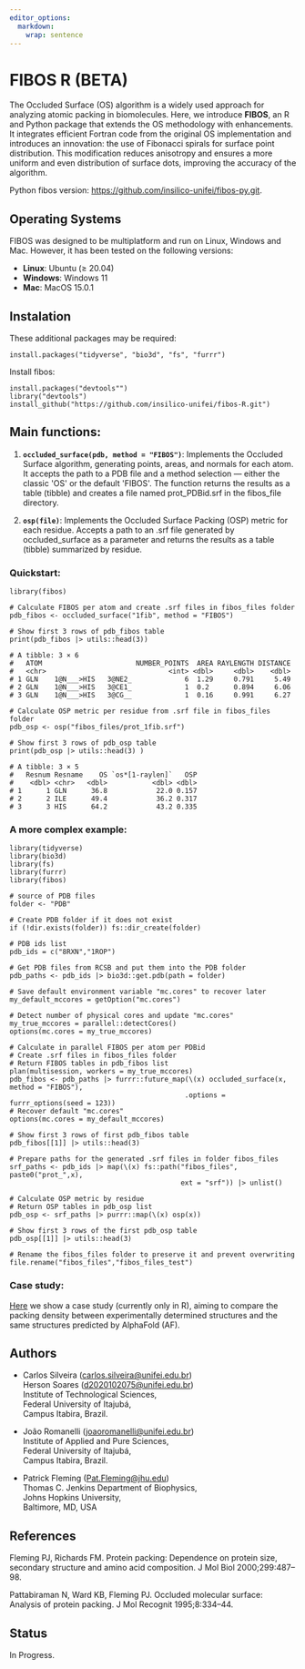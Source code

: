 ```yaml
---
editor_options: 
  markdown: 
    wrap: sentence
---
```


# FIBOS R (BETA)

The Occluded Surface (OS) algorithm is a widely used approach for analyzing atomic packing in biomolecules. 
Here, we introduce **FIBOS**, an R and Python package that extends the OS methodology with enhancements. 
It integrates efficient Fortran code from the original OS implementation and introduces an innovation: 
the use of Fibonacci spirals for surface point distribution. This modification reduces anisotropy and 
ensures a more uniform and even distribution of surface dots, improving the accuracy
of the algorithm.

Python fibos version: https://github.com/insilico-unifei/fibos-py.git.

## Operating Systems

FIBOS was designed to be multiplatform and run on Linux, Windows and Mac.
However, it has been tested on the following versions:

- **Linux**: Ubuntu ($\geq$ 20.04)
- **Windows**: Windows 11
- **Mac**: MacOS 15.0.1


## Instalation

These additional packages may be required:

```         
install.packages("tidyverse", "bio3d", "fs", "furrr")
```

Install fibos:

```         
install.packages("devtools"")
library("devtools")
install_github("https://github.com/insilico-unifei/fibos-R.git") 
```

## Main functions:

1.  **`occluded_surface(pdb, method = "FIBOS")`**: Implements the Occluded Surface 
algorithm, generating points, areas, and normals for each atom. It accepts the path 
to a PDB file and a method selection — either the classic 'OS' or the default 'FIBOS'. 
The function returns the results as a table (tibble) and creates a file named 
prot_PDBid.srf in the fibos_file directory.

1.  **`osp(file)`**: Implements the Occluded Surface Packing (OSP) metric for 
each residue. Accepts a path to an .srf file generated by occluded_surface as a 
parameter and returns the results as a table (tibble) summarized by residue. 

### Quickstart:

```  
library(fibos)

# Calculate FIBOS per atom and create .srf files in fibos_files folder
pdb_fibos <- occluded_surface("1fib", method = "FIBOS")

# Show first 3 rows of pdb_fibos table
print(pdb_fibos |> utils::head(3))

# A tibble: 3 × 6
#   ATOM                       NUMBER_POINTS  AREA RAYLENGTH DISTANCE
#   <chr>                              <int> <dbl>     <dbl>    <dbl>
# 1 GLN    1@N___>HIS   3@NE2_             6  1.29     0.791     5.49
# 2 GLN    1@N___>HIS   3@CE1_             1  0.2      0.894     6.06
# 3 GLN    1@N___>HIS   3@CG__             1  0.16     0.991     6.27

# Calculate OSP metric per residue from .srf file in fibos_files folder
pdb_osp <- osp("fibos_files/prot_1fib.srf")

# Show first 3 rows of pdb_osp table
print(pdb_osp |> utils::head(3) )

# A tibble: 3 × 5
#   Resnum Resname    OS `os*[1-raylen]`   OSP
#    <dbl> <chr>   <dbl>           <dbl> <dbl>
# 1      1 GLN      36.8            22.0 0.157
# 2      2 ILE      49.4            36.2 0.317
# 3      3 HIS      64.2            43.2 0.335
``` 

### A more complex example:

```         
library(tidyverse)
library(bio3d)
library(fs)
library(furrr)
library(fibos)

# source of PDB files
folder <- "PDB"

# Create PDB folder if it does not exist
if (!dir.exists(folder)) fs::dir_create(folder)

# PDB ids list
pdb_ids = c("8RXN","1ROP") 

# Get PDB files from RCSB and put them into the PDB folder 
pdb_paths <- pdb_ids |> bio3d::get.pdb(path = folder) 

# Save default environment variable "mc.cores" to recover later
my_default_mccores = getOption("mc.cores")

# Detect number of physical cores and update "mc.cores"
my_true_mccores = parallel::detectCores()
options(mc.cores = my_true_mccores)

# Calculate in parallel FIBOS per atom per PDBid 
# Create .srf files in fibos_files folder
# Return FIBOS tables in pdb_fibos list
plan(multisession, workers = my_true_mccores)
pdb_fibos <- pdb_paths |> furrr::future_map(\(x) occluded_surface(x, method = "FIBOS"), 
                                           .options = furrr_options(seed = 123))
# Recover default "mc.cores"
options(mc.cores = my_default_mccores)

# Show first 3 rows of first pdb_fibos table
pdb_fibos[[1]] |> utils::head(3)

# Prepare paths for the generated .srf files in folder fibos_files
srf_paths <- pdb_ids |> map(\(x) fs::path("fibos_files", paste0("prot_",x), 
                                          ext = "srf")) |> unlist()

# Calculate OSP metric by residue
# Return OSP tables in pdb_osp list
pdb_osp <- srf_paths |> purrr::map(\(x) osp(x))

# Show first 3 rows of the first pdb_osp table
pdb_osp[[1]] |> utils::head(3)

# Rename the fibos_files folder to preserve it and prevent overwriting
file.rename("fibos_files","fibos_files_test")
```

### Case study:
[Here](https://github.com/insilico-unifei/fibos-R-case-study-supp.git) we show a 
case study  (currently only in R), aiming to compare the packing density between experimentally 
determined structures and the same structures predicted by AlphaFold (AF).

## Authors

-   Carlos Silveira ([carlos.silveira\@unifei.edu.br](mailto:carlos.silveira@unifei.edu.br))\
    Herson Soares ([d2020102075\@unifei.edu.br](mailto:d2020102075@unifei.edu.br))\
    Institute of Technological Sciences,\
    Federal University of Itajubá,\
    Campus Itabira, Brazil.

-   João Romanelli ([joaoromanelli\@unifei.edu.br](mailto:joaoromanelli@unifei.edu.br)) \
    Institute of Applied and Pure Sciences, \
    Federal University of Itajubá, \
    Campus Itabira, Brazil.

-   Patrick Fleming ([Pat.Fleming\@jhu.edu](mailto:Pat.Fleming@jhu.edu)) \
    Thomas C. Jenkins Department of Biophysics, \
    Johns Hopkins University, \
    Baltimore, MD, USA

## References

Fleming PJ, Richards FM. Protein packing: Dependence on protein size, secondary structure and amino acid composition. J Mol Biol 2000;299:487–98.

Pattabiraman N, Ward KB, Fleming PJ. Occluded molecular surface: Analysis of protein packing. J Mol Recognit 1995;8:334–44.

## Status

In Progress.


